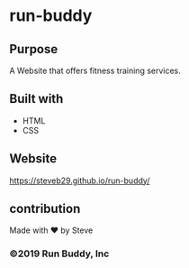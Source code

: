 # run-buddy

## Purpose
A Website that offers fitness training services.

## Built with
* HTML
* CSS

## Website
https://steveb29.github.io/run-buddy/

## contribution
Made with ❤️ by Steve

### ©️2019 Run Buddy, Inc
